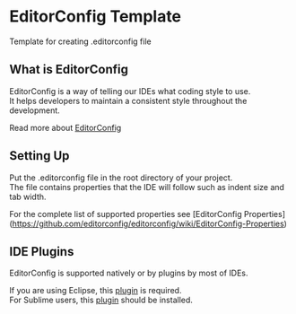 EditorConfig Template
========================================

Template for creating .editorconfig file

## What is EditorConfig ##
EditorConfig is a way of telling our IDEs what coding style to use.  
It helps developers to maintain a consistent style throughout the development.

Read more about [EditorConfig](http://editorconfig.org/)

## Setting Up ##
Put the .editorconfig file in the root directory of your project.  
The file contains properties that the IDE will follow such as indent size and tab width.

For the complete list of supported properties see [EditorConfig Properties] (https://github.com/editorconfig/editorconfig/wiki/EditorConfig-Properties)

## IDE Plugins ##
EditorConfig is supported natively or by plugins by most of IDEs.

If you are using Eclipse, this [plugin](https://github.com/ncjones/editorconfig-eclipse) is required.  
For Sublime users, this [plugin](https://github.com/sindresorhus/editorconfig-sublime) should be installed.




